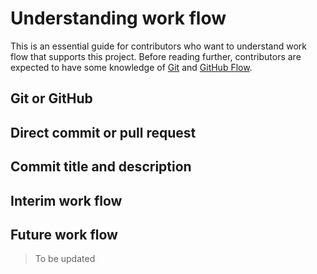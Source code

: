 Understanding work flow
=======================

This is an essential guide for contributors who want to understand work flow
that supports this project. Before reading further, contributors are expected
to have some knowledge of [Git] and [GitHub Flow].

Git or GitHub
-------------

Direct commit or pull request
-----------------------------

Commit title and description
----------------------------

Interim work flow
-----------------

Future work flow
----------------

> To be updated

[Git]: https://git-scm.com/
[GitHub Flow]: https://guides.github.com/introduction/flow/
